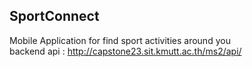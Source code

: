 ## SportConnect
Mobile Application for find sport activities around you  
backend api : http://capstone23.sit.kmutt.ac.th/ms2/api/
